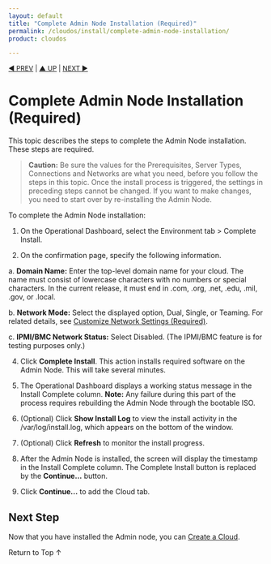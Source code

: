 ```yaml
---
layout: default
title: "Complete Admin Node Installation (Required)"
permalink: /cloudos/install/complete-admin-node-installation/
product: cloudos

---
```


<script> 
 
function PageRefresh { 
onLoad="window.refresh" 
} 
 
PageRefresh();

</script>


<p style="font-size: small;"> <a href="/cloudos/install/customize-network-settings/">&#9664; PREV</a> | <a href="/cloudos/install/">&#9650; UP</a> | <a href="/cloudos/install/create-cloud/">NEXT &#9654;</a> </p>

# Complete Admin Node Installation (Required)

This topic describes the steps to complete the Admin Node installation. These steps are required. 

> **Caution:** Be sure the values for the Prerequisites, Server Types, Connections and Networks are what you need, before you follow the steps in this topic. Once the install process is triggered, the settings in preceding steps cannot be changed. If you want to make changes, you need to start over by re-installing the Admin Node.  

To complete the Admin Node installation:

1. On the Operational Dashboard, select the Environment tab > Complete Install.

3. On the confirmation page, specify the following information.

 a. **Domain Name:** Enter the top-level domain name for your cloud. The name must consist of lowercase characters with no numbers or 
 special characters. In the current release, it must end in .com, .org, .net, .edu, .mil, .gov, or .local. <!-- It may end in any valid web domain type, such as (but not limited to) 
.com, .org, .net, .edu, .mil, .gov. -->

 b. **Network Mode:** Select the displayed option, Dual, Single, or Teaming. For related details, see [Customize Network Settings (Required)](/cloudos/install/customize-network-settings). 
 <!-- 
 The DUAL / SINGLE option is based on your network infrastructure and previously 
 selected choices. If you have separate wired networks for admin, os_sdn and public, you want DUAL. The recommended practice is to use DUAL. 
 **Note:** The Operational Dashboard displays the option based on the following rules. 
 If the os_sdn and public networks were both previously set to VLAN=True, the only displayed choice for Network mode is SINGLE. 
 If os_sdn or public were previously set to VLAN=False, the only displayed choice for Network mode is DUAL.
 --> 
 
 c. **IPMI/BMC Network Status:** Select Disabled. (The IPMI/BMC feature is for testing purposes only.)

4. Click **Complete Install**. This action installs required software on the Admin Node. This will take several minutes.

5. The Operational Dashboard displays a working status message in the Install Complete column. **Note:** Any failure during this part of the process requires rebuilding the Admin Node through the bootable ISO. 

6. (Optional) Click **Show Install Log** to view the install activity in the /var/log/install.log, which appears on the bottom of the window.

7. (Optional) Click **Refresh** to monitor the install progress.

8. After the Admin Node is installed, the screen will display the timestamp in the Install Complete column. The Complete Install button is replaced by the **Continue...** button.

9. Click **Continue...** to add the Cloud tab.

## Next Step

Now that you have installed the Admin node, you can [Create a Cloud](/cloudos/install/create-cloud/).

<a href="#top" style="padding:14px 0px 14px 0px; text-decoration: none;"> Return to Top &#8593; </a>


